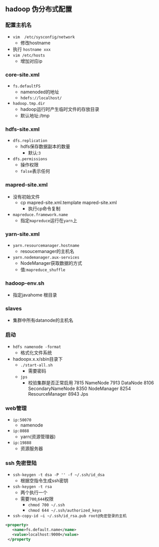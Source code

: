 ## hadoop 伪分布式配置

### 配置主机名
- `vim  /etc/sysconfig/network`
  - 修改hostname
- 执行 `hostname xxx`
- `vim /etc/hosts`
  - 增加对应ip
### core-site.xml
- `fs.defaultFS`
  - namenoded的地址
  - `hdefs://localhost/`
- `hadoop.tmp.dir`
  - hadoop运行时产生临时文件的存放目录
  - 默认地址:/tmp

### hdfs-site.xml
- `dfs.replication`
  - hdfs保存数据副本的数量
    - 默认:`3`
- `dfs.permissions`
  - 操作权限
  - `false`表示任何

###  mapred-site.xml
- 没有初始文件
  - cp mapred-site.xml.template mapred-site.xml
    - 执行cp命令复制
- `mapreduce.framework.name`
  - 指定`mapreduce`运行在`yarn`上

### yarn-site.xml
- `yarn.resourcemanager.hostname`
  - resoucemanager的主机名
- `yarn.nodemanager.aux-services`
  - NodeManager获取数据的方式
  - 值:`mapreduce_shuffle`
### hadoop-env.sh
- 指定javahome 根目录
### slaves
- 集群中所有datanode的主机名

### 启动
- `hdfs namenode -format`
  - 格式化文件系统
- hadoopx.x.x/sbin目录下
  - `./start-all.sh`
    - 需要密码
  - `jps`
    - 校验集群是否正常启用
    7815 NameNode
    7913 DataNode
    8106 SecondaryNameNode
    8350 NodeManager
    8254 ResourceManager
    8943 Jps

### web管理
- `ip:50070`
  - namenode
- `ip:8088`
  - yarn(资源管理器)
- `ip:19888`
  - 资源服务器


### ssh 免密登陆
- `ssh-keygen -t dsa -P '' -f ~/.ssh/id_dsa`
  - 根据空指令生成ssh密钥
- `ssh-keygen -t rsa`
  - 两个执行一个
  - 需要`700`,`644`权限
    - `chmod 700 ~/.ssh`
    - `chmod 644 ~/.ssh/authorized_keys`
- `ssh-copy-id –i ~/.ssh/id_rsa.pub root@免密登录的主机`



```xml
<property>
   <name>fs.default.name</name>
   <value>localhost:9000</value>
 </property
```
